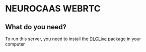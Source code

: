 # NEUROCAAS WEBRTC

## What do you need?

To run this server, you need to install the [DLCLive](https://github.com/DeepLabCut/DeepLabCut-live) package in your computer

